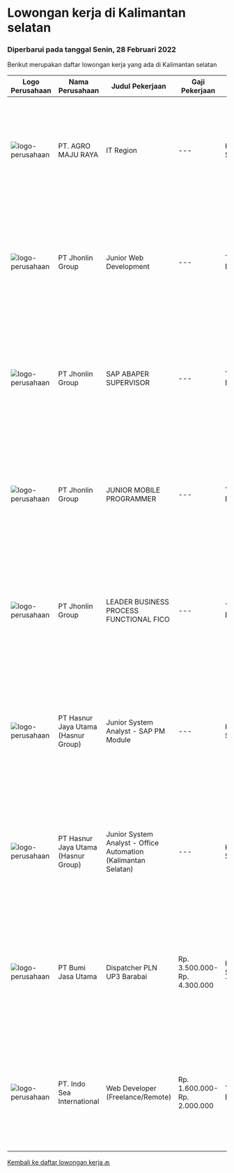
  # Lowongan kerja di Kalimantan selatan

  ### Diperbarui pada tanggal Senin, 28 Februari 2022

  Berikut merupakan daftar lowongan kerja yang ada di Kalimantan selatan

  |Logo Perusahaan | Nama Perusahaan | Judul Pekerjaan | Gaji Pekerjaan | Lokasi | Deskripsi | Tanggal diunggah | Pranala |
  | -------------- | --------------- | --------------- | --------- | --------- | -------------- | ------- | ----------- |
  |![logo-perusahaan](https://us.123rf.com/450wm/pavelstasevich/pavelstasevich1811/pavelstasevich181101027/112815900-stock-vector-no-image-available-icon-flat-vector.jpg?ver=6)|PT. AGRO MAJU RAYA|IT Region|---|Kalimantan Selatan|KUALIFIKASI• Umur maksimal 35 tahun.• Pendidikan Minimal DIII/ S1 Teknik Informatika.• Pengalaman Minimal 2 Tahun.•Memiliki Kemampuan : PHP, MySQL,...|Sabtu, 26 Februari 2022|https://www.jobstreet.co.id/id/job/it-region-3793618?token=0~59c1dcbd-fd56-40ed-98e9-6bac33c7a047&sectionRank=1&jobId=jobstreet-id-job-3793618|
|![logo-perusahaan](https://image-service-cdn.seek.com.au/47e34ffd247cc9d7db635bf7ee1b3eacfc7f3275/ee4dce1061f3f616224767ad58cb2fc751b8d2dc)|PT Jhonlin Group|Junior Web Development|---|Tanah Bumbu|Proven working experience in web programming 2+ years' experience of working on a Web Programmer or Developer position Familiarity with programming...|Kamis, 24 Februari 2022|https://www.jobstreet.co.id/id/job/junior-web-development-3791111?token=0~59c1dcbd-fd56-40ed-98e9-6bac33c7a047&sectionRank=2&jobId=jobstreet-id-job-3791111|
|![logo-perusahaan](https://image-service-cdn.seek.com.au/47e34ffd247cc9d7db635bf7ee1b3eacfc7f3275/ee4dce1061f3f616224767ad58cb2fc751b8d2dc)|PT Jhonlin Group|SAP ABAPER SUPERVISOR|---|Tanah Bumbu|Bachelor's Degree is required, preferably at postgraduate level, in Information Technology, Business Information Systems or related disciplines....|Kamis, 24 Februari 2022|https://www.jobstreet.co.id/id/job/sap-abaper-supervisor-3791127?token=0~59c1dcbd-fd56-40ed-98e9-6bac33c7a047&sectionRank=3&jobId=jobstreet-id-job-3791127|
|![logo-perusahaan](https://image-service-cdn.seek.com.au/47e34ffd247cc9d7db635bf7ee1b3eacfc7f3275/ee4dce1061f3f616224767ad58cb2fc751b8d2dc)|PT Jhonlin Group|JUNIOR MOBILE PROGRAMMER|---|Tanah Bumbu|Bachelor Degree in Computer Science or IT with minimum 2 years experiences. Familiar with Android, IOS Mobile, Web, React Native, Xamarin, OOP, Java...|Kamis, 24 Februari 2022|https://www.jobstreet.co.id/id/job/junior-mobile-programmer-3791118?token=0~59c1dcbd-fd56-40ed-98e9-6bac33c7a047&sectionRank=4&jobId=jobstreet-id-job-3791118|
|![logo-perusahaan](https://image-service-cdn.seek.com.au/47e34ffd247cc9d7db635bf7ee1b3eacfc7f3275/ee4dce1061f3f616224767ad58cb2fc751b8d2dc)|PT Jhonlin Group|LEADER BUSINESS PROCESS FUNCTIONAL FICO|---|Tanah Bumbu|KUALIFIKASI : Bachelor's Degree is required, preferably at postgraduate level, in Information Technology, Business Information Systems or related...|Senin, 21 Februari 2022|https://www.jobstreet.co.id/id/job/leader-business-process-functional-fico-3797214?token=0~59c1dcbd-fd56-40ed-98e9-6bac33c7a047&sectionRank=5&jobId=jobstreet-id-job-3797214|
|![logo-perusahaan](https://image-service-cdn.seek.com.au/ce6f66b5ddea48c0961eddc201a535616844de99/ee4dce1061f3f616224767ad58cb2fc751b8d2dc)|PT Hasnur Jaya Utama (Hasnur Group)|Junior System Analyst - SAP PM Module|---|Kalimantan Selatan|Job Spesification :  Analyze and solving problem of system error Provide consulting activity Configuration and customizing SAP PM Develop system as...|Selasa, 08 Februari 2022|https://www.jobstreet.co.id/id/job/junior-system-analyst-sap-pm-module-3783242?token=0~59c1dcbd-fd56-40ed-98e9-6bac33c7a047&sectionRank=6&jobId=jobstreet-id-job-3783242|
|![logo-perusahaan](https://image-service-cdn.seek.com.au/ce6f66b5ddea48c0961eddc201a535616844de99/ee4dce1061f3f616224767ad58cb2fc751b8d2dc)|PT Hasnur Jaya Utama (Hasnur Group)|Junior System Analyst - Office Automation (Kalimantan Selatan)|---|Kalimantan Selatan|Job Requirements: Pendidikan min. S1 Teknik Komputer, Teknik Informatika, Ilmu Komputer. Fresh Graduate dipersilahkan melamar. Memiliki kemampuan...|Senin, 31 Januari 2022|https://www.jobstreet.co.id/id/job/junior-system-analyst-office-automation-kalimantan-selatan-3774470?token=0~59c1dcbd-fd56-40ed-98e9-6bac33c7a047&sectionRank=7&jobId=jobstreet-id-job-3774470|
|![logo-perusahaan](https://image-service-cdn.seek.com.au/a17f43fbd011e788e1aaccaa60bea4fcb4266f96/ee4dce1061f3f616224767ad58cb2fc751b8d2dc)|PT Bumi Jasa Utama|Dispatcher PLN UP3 Barabai|Rp. 3.500.000-Rp. 4.300.000|Hulu Sungai Tengah|Tanggung Jawab Pekerjaan * Monitoring dan kontrol kendaraan Collect dan rekapitulasi SPD/ Lembur Driver Melengkapi dan follow up berkas tagihan...|Senin, 07 Februari 2022|https://www.jobstreet.co.id/id/job/dispatcher-pln-up3-barabai-3782090?token=0~59c1dcbd-fd56-40ed-98e9-6bac33c7a047&sectionRank=8&jobId=jobstreet-id-job-3782090|
|![logo-perusahaan](https://image-service-cdn.seek.com.au/f3e9e056cf9e5d61df3fe8a9c8d5285ff828536c/ee4dce1061f3f616224767ad58cb2fc751b8d2dc)|PT. Indo Sea International|Web Developer (Freelance/Remote)|Rp. 1.600.000-Rp. 2.000.000|Tanah Bumbu|Kualifikasi : Usia maksimal 30 Tahun Pendidikan minimal D3/S1 Teknik Informatika / Sistem Informatika / Manajemen Informatika / Ilmu Komputer...|Senin, 31 Januari 2022|https://www.jobstreet.co.id/id/job/web-developer-freelance-remote-3774265?token=0~59c1dcbd-fd56-40ed-98e9-6bac33c7a047&sectionRank=9&jobId=jobstreet-id-job-3774265|


  [Kembali ke daftar lowongan kerja 🔙](../README.md#daftar-lowongan-kerja)
  
